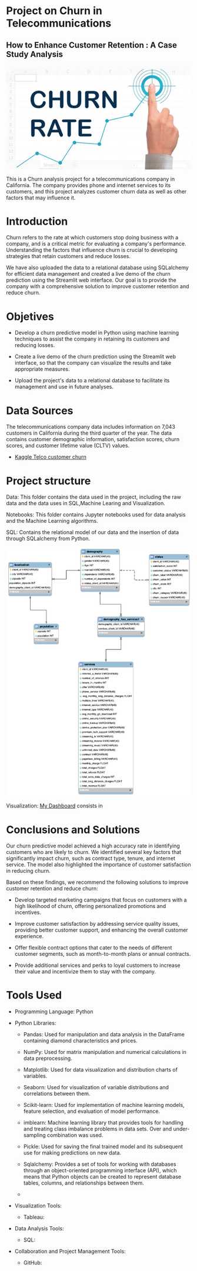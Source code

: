 # Project on Churn in Telecommunications
## How to Enhance Customer Retention : A Case Study Analysis

![imagen](https://github.com/luceromendozab/Churn_Project/blob/main/images/churn_rate.jpeg)

This is a Churn analysis project for a telecommunications company in California. The company provides phone and internet services to its customers, and this project analyzes customer churn data as well as other factors that may influence it.

# Introduction
Churn refers to the rate at which customers stop doing business with a company, and is a critical metric for evaluating a company's performance. Understanding the factors that influence churn is crucial to developing strategies that retain customers and reduce losses.

We have also uploaded the data to a relational database using SQLalchemy for efficient data management and created a live demo of the churn prediction using the Streamlit web interface. Our goal is to provide the company with a comprehensive solution to improve customer retention and reduce churn.

# Objetives

- Develop a churn predictive model in Python using machine learning techniques to assist the company in retaining its customers and reducing losses.

- Create a live demo of the churn prediction using the Streamlit web interface, so that the company can visualize the results and take appropriate measures.

- Upload the project's data to a relational database to facilitate its management and use in future analyses.

# Data Sources

The telecommunications company data includes information on 7,043 customers in California during the third quarter of the year. The data contains customer demographic information, satisfaction scores, churn scores, and customer lifetime value (CLTV) values.

- [Kaggle Telco customer churn](https://www.kaggle.com/datasets/ylchang/telco-customer-churn-1113)

# Project structure
Data: This folder contains the data used in the project, including the raw data and the data uses in SQL,Machine Learing and Visualization. 

Notebooks: This folder contains Jupyter notebooks used for data analysis and the Machine Learning algorithms. 

SQL: Contains the relational model of our data and the insertion of data through SQLalchemy from Python.

![imagen](https://github.com/luceromendozab/Churn_Project/blob/main/SQL/relational%20model.png)

Visualization: [My Dashboard](https://public.tableau.com/app/profile/lucero.mendoza8271/viz/Churn_16817483435120/GlobalView?publish=yes) consists in 


# Conclusions and Solutions

Our churn predictive model achieved a high accuracy rate in identifying customers who are likely to churn. We identified several key factors that significantly impact churn, such as contract type, tenure, and internet service. The model also highlighted the importance of customer satisfaction in reducing churn.

Based on these findings, we recommend the following solutions to improve customer retention and reduce churn:

- Develop targeted marketing campaigns that focus on customers with a high likelihood of churn, offering personalized promotions and incentives.

- Improve customer satisfaction by addressing service quality issues, providing better customer support, and enhancing the overall customer experience.

- Offer flexible contract options that cater to the needs of different customer segments, such as month-to-month plans or annual contracts.

- Provide additional services and perks to loyal customers to increase their value and incentivize them to stay with the company.

# Tools Used
- Programming Language: Python

- Python Libraries:

    - Pandas: Used for manipulation and data analysis in the DataFrame containing diamond characteristics and prices.

    - NumPy: Used for matrix manipulation and numerical calculations in data preprocessing.

    - Matplotlib: Used for data visualization and distribution charts of variables.

    - Seaborn: Used for visualization of variable distributions and correlations between them.

    - Scikit-learn: Used for implementation of machine learning models, feature selection, and evaluation of model performance.

    - imblearn: Machine learning library that provides tools for handling and treating class imbalance problems in data sets. Over and under-sampling combination was used.

    - Pickle: Used for saving the final trained model and its subsequent use for making predictions on new data.

    -  Sqlalchemy: Provides a set of tools for working with databases through an object-oriented programming interface (API), which means that Python objects can be created to represent database tables, columns, and relationships between them.
    - 


- Visualization Tools:

    - Tableau:

- Data Analysis Tools:
    - SQL:

- Collaboration and Project Management Tools:

    - GitHub: